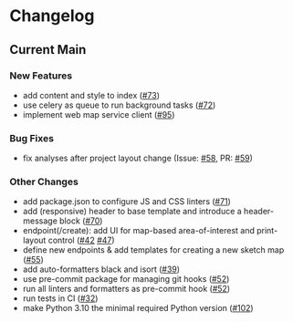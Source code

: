 # Changelog

## Current Main

### New Features

- add content and style to index ([#73])
- use celery as queue to run background tasks ([#72])
- implement web map service client ([#95])

### Bug Fixes

- fix analyses after project layout change (Issue: [#58], PR: [#59])

### Other Changes

- add package.json to configure JS and CSS linters ([#71])
- add (responsive) header to base template and introduce a header-message block ([#70])
- endpoint(/create): add UI for map-based area-of-interest and print-layout control ([#42] [#47])
- define new endpoints & add templates for creating a new sketch map ([#55])
- add auto-formatters black and isort ([#39])
- use pre-commit package for managing git hooks ([#52])
- run all linters and formatters as pre-commit hook ([#52])
- run tests in CI ([#32])
- make Python 3.10 the minimal required Python version ([#102])

[#32]: https://github.com/GIScience/sketch-map-tool/pull/32
[#39]: https://github.com/GIScience/sketch-map-tool/pull/39
[#42]: https://github.com/GIScience/sketch-map-tool/issues/42
[#47]: https://github.com/GIScience/sketch-map-tool/issues/47
[#52]: https://github.com/GIScience/sketch-map-tool/pull/52
[#55]: https://github.com/GIScience/sketch-map-tool/pull/55
[#58]: https://github.com/GIScience/sketch-map-tool/issues/58
[#59]: https://github.com/GIScience/sketch-map-tool/pull/59
[#70]: https://github.com/GIScience/sketch-map-tool/pull/70
[#71]: https://github.com/GIScience/sketch-map-tool/pull/71
[#72]: https://github.com/GIScience/sketch-map-tool/pull/72
[#73]: https://github.com/GIScience/sketch-map-tool/pull/73
[#95]: https://github.com/GIScience/sketch-map-tool/pull/95
[#102]: https://github.com/GIScience/sketch-map-tool/pull/102
